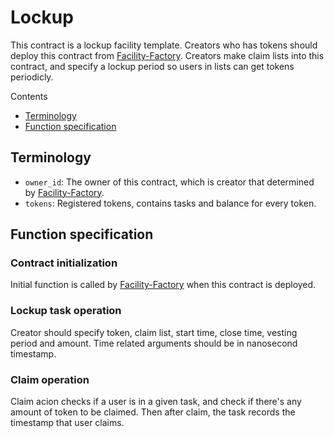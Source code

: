 # Lockup
This contract is a lockup facility template. Creators who has tokens should deploy this contract from [Facility-Factory]. Creators make claim lists into this contract, and specify a lockup period so users in lists can get tokens periodicly.

Contents

* [Terminology](#terminology)
* [Function specification](#function-specification)

## Terminology

* `owner_id`: The owner of this contract, which is creator that determined by [Facility-Factory].
* `tokens`: Registered tokens, contains tasks and balance for every token.

## Function specification

### Contract initialization

Initial function is called by [Facility-Factory] when this contract is deployed.

### Lockup task operation

Creator should specify token, claim list, start time, close time, vesting period and amount. Time related arguments should be in nanosecond timestamp.

### Claim operation

Claim acion checks if a user is in a given task, and check if there's any amount of token to be claimed. Then after claim, the task records the timestamp that user claims. 


  [Facility-Factory]: https://github.com/27s-io/Facility-Factory
